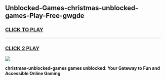 
## Unblocked-Games-christmas-unblocked-games-Play-Free-gwgde
<h3>
<a href="https://premium76.site?title=christmas-unblocked-games&ref=21A">CLICK TO PLAY</a></h3>
<hr>

<h3>
<a href="https://premium76.site?title=christmas-unblocked-games&ref=21A">CLICK 2 PLAY</a>
  
</h3>

<a href="https://premium76.site?title=christmas-unblocked-games&ref=21A"><img src="https://clearcache.store/games.png"></a>


**christmas-unblocked-games games unblocked: Your Gateway to Fun and Accessible Online Gaming**
